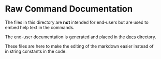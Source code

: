 # Raw Command Documentation

The files in this directory are **not** intended for end-users but are
used to embed help text in the commands.

The end-user documentation is generated and placed in the
[docs](/tools/geneos/docs) directory.

These files are here to make the editing of the markdown easier instead
of in string constants in the code.